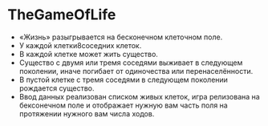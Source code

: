 # TheGameOfLife
* «Жизнь» разыгрывается на бесконечном клеточном поле.
* У каждой клетки﻿8﻿соседних клеток.
* В каждой клетке может жить существо.
* Существо с двумя или тремя соседями выживает в следующем поколении, иначе погибает от одиночества или перенаселённости.
* В пустой клетке с тремя соседями в следующем поколении рождается существо.
* Ввод данных реализован списком живых клеток, игра релизована на бексонечном поле и отображает нужную вам часть поля на протяжении нужного вам числа ходов.
